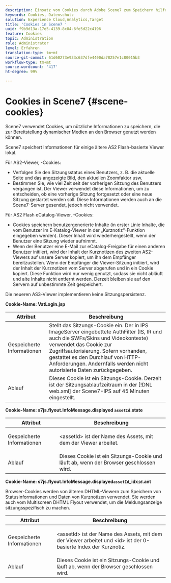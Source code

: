 ```yaml
---
description: Einsatz von Cookies durch Adobe Scene7 zum Speichern hilfreicher Informationen, die zur Bereitstellung von Dynamic Media an den Browser verwendet werden können.
keywords: Cookies, Datenschutz
solution: Experience Cloud,Analytics,Target
title: 'Cookies in Scene7 '
uuid: f9b9d13a-17e5-4139-8c84-6fe5d22c4196
feature: Cookies
topic: Administration
role: Administrator
level: Erfahren
translation-type: tm+mt
source-git-commit: 61d60273e933c637dfe4400da78257e1c80015b3
workflow-type: tm+mt
source-wordcount: '417'
ht-degree: 99%

---
```



# Cookies in Scene7 {#scene-cookies}

Scene7 verwendet Cookies, um nützliche Informationen zu speichern, die zur Bereitstellung dynamischer Medien an den Browser genutzt werden können.

Scene7 speichert Informationen für einige ältere AS2 Flash-basierte Viewer lokal.

Für AS2-Viewer, -Cookies:

* Verfolgen Sie den Sitzungsstatus eines Benutzers, z. B. die aktuelle Seite und das angezeigte Bild, den aktuellen Zoomfaktor usw.
* Bestimmen Sie, wie viel Zeit seit der vorherigen Sitzung des Benutzers vergangen ist. Der Viewer verwendet diese Informationen, um zu entscheiden, ob eine vorherige Sitzung fortgesetzt oder eine neue Sitzung gestartet werden soll. Diese Informationen werden auch an die Scene7-Server gesendet, jedoch nicht verwendet.

Für AS2 Flash eCatalog-Viewer, -Cookies:

* Cookies speichern benutzergenerierte Inhalte (in erster Linie Inhalte, die vom Benutzer im E-Katalog-Viewer in der „Kurznotiz“-Funktion eingegeben werden). Dieser Inhalt wird wiederhergestellt, wenn der Benutzer eine Sitzung wieder aufnimmt.
* Wenn der Benutzer eine E-Mail zur eCatalog-Freigabe für einen anderen Benutzer initiiert, wird der Inhalt der Kurznotizen des zweiten AS2-Viewers auf unsere Server kopiert, um ihn dem Empfänger bereitzustellen. Wenn der Empfänger die Viewer-Sitzung initiiert, wird der Inhalt der Kurznotizen vom Server abgerufen und in ein Cookie kopiert. Diese Funktion wird nur wenig genutzt, sodass sie nicht abläuft und alte Inhalte nicht entfernt werden. Derzeit bleiben sie auf den Servern auf unbestimmte Zeit gespeichert.

Die neueren AS3-Viewer implementieren keine Sitzungspersistenz.

**Cookie-Name: VatLogin.jsp**

| Attribut | Beschreibung |
|---|---|
| Gespeicherte Informationen | Stellt das Sitzungs-Cookie ein. Der in IPS ImageServer eingebettete AuthFilter (IS, IR und auch die SWFs/Skins und Videokontexte) verwendet das Cookie zur Zugriffsautorisierung. Sofern vorhanden, gestattet es den Durchlauf von HTTP-Anforderungen. Andernfalls werden nicht autorisierte Daten zurückgegeben. |
| Ablauf | Dieses Cookie ist ein Sitzungs-Cookie. Derzeit ist der Sitzungsablaufzeitraum in der [!DNL web.xml] der Scene7-IPS auf 45 Minuten eingestellt. |

**Cookie-Name: s7js.flyout.InfoMessage.displayed `assetId`.state**

<table id="table_6835D64C5D464A049F576621F2BE3FAD"> 
 <thead> 
  <tr> 
   <th colname="col1" class="entry"> Attribut </th> 
   <th colname="col2" class="entry"> Beschreibung </th> 
  </tr> 
 </thead>
 <tbody> 
  <tr> 
   <td colname="col1"> Gespeicherte Informationen </td> 
   <td colname="col2"> <p>&lt;assetId&gt; ist der Name des Assets, mit dem der Viewer arbeitet. </p> </td> 
  </tr> 
  <tr> 
   <td colname="col1"> Ablauf </td> 
   <td colname="col2"> Dieses Cookie ist ein Sitzungs-Cookie und läuft ab, wenn der Browser geschlossen wird. </td> 
  </tr> 
 </tbody> 
</table>

**Cookie-Name: s7js.flyout.InfoMessage.displayed`assetId`_idx`id`.ant**

Browser-Cookies werden von älteren DHTML-Viewern zum Speichern von Statusinformationen und Daten von Kurznotizen verwendet. Sie werden auch vom Multiscreen DHTML Flyout verwendet, um die Meldungsanzeige sitzungsspezifisch zu machen.

<table id="table_8F6CC83D32D54BEE99884318AD126C98"> 
 <thead> 
  <tr> 
   <th colname="col1" class="entry"> Attribut </th> 
   <th colname="col2" class="entry"> Beschreibung </th> 
  </tr> 
 </thead>
 <tbody> 
  <tr> 
   <td colname="col1"> Gespeicherte Informationen </td> 
   <td colname="col2"> <p> </p> <p> &lt;assetId&gt; ist der Name des Assets, mit dem der Viewer arbeitet und &lt;id&gt; ist der 0-basierte Index der Kurznotiz. </p> </td> 
  </tr> 
  <tr> 
   <td colname="col1"> Ablauf </td> 
   <td colname="col2"> Dieses Cookie ist ein Sitzungs-Cookie und läuft ab, wenn der Browser geschlossen wird. </td> 
  </tr> 
 </tbody> 
</table>

